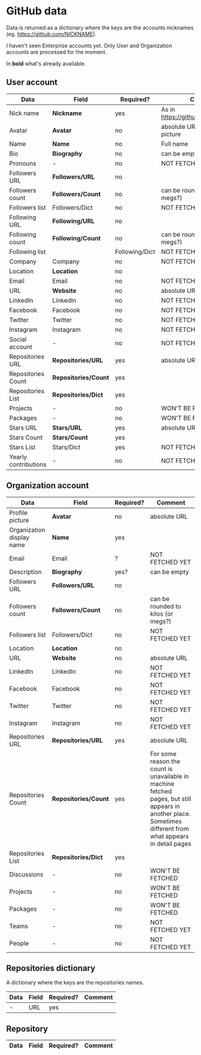 # GitHub data
Data is returned as a dictionary where the keys are the accounts nicknames (eg. https://github.com/NICKNAME).

I haven't seen Enterprise accounts yet. Only User and Organization accounts are processed for the moment.

In **bold** what's already available.

## User account
Data | Field | Required? | Comment
--- | --- | --- | ---
Nick name | **Nickname** | yes | As in https://github.com/NICKNAME
Avatar | **Avatar** | no | absolute URL of the profile picture
Name | **Name** | no | Full name
Bio | **Biography** | no | can be empty
Pronouns | - | no | NOT FETCHED YET
Followers URL | **Followers/URL** | no |
Followers count | **Followers/Count** | no | can be rounded to kilos (or megs?)
Followers list | Followers/Dict | no | NOT FETCHED YET
Following URL | **Following/URL** | no |
Following count | **Following/Count** | no | can be rounded to kilos (or megs?)
Following list | | Following/Dict | NOT FETCHED YET
Company | Company | no | NOT FETCHED YET
Location | **Location** | no |
Email | Email | no | NOT FETCHED YET
URL | **Website** | no | absolute URL
LinkedIn | LinkedIn | no | NOT FETCHED YET
Facebook | Facebook | no | NOT FETCHED YET
Twitter | Twitter | no | NOT FETCHED YET
Instagram | Instagram | no | NOT FETCHED YET
Social account | - | no | NOT FETCHED YET
Repositories URL | **Repositories/URL** | yes | absolute URL
Repositories Count | **Repositories/Count** | yes |
Repositories List | **Repositories/Dict** | yes | 
Projects | - | no | WON'T BE FETCHED
Packages | - | no | WON'T BE FETCHED
Stars URL | **Stars/URL** | yes | absolute URL
Stars Count | **Stars/Count** | yes |
Stars List | Stars/Dict | yes | NOT FETCHED YET
Yearly contributions | - | no | NOT FETCHED YET

## Organization account
Data | Field | Required? | Comment
--- | --- | --- | ---
Profile picture | **Avatar** | no | absolute URL
Organization display name | **Name** | yes |
Email | Email | ? | NOT FETCHED YET
Description | **Biography** | yes?| can be empty
Followers URL | **Followers/URL** | no |
Followers count | **Followers/Count** | no | can be rounded to kilos (or megs?)
Followers list | Followers/Dict | no | NOT FETCHED YET
Location | **Location** | no |
URL | **Website** | no | absolute URL
LinkedIn | LinkedIn | no | NOT FETCHED YET
Facebook | Facebook | no | NOT FETCHED YET
Twitter | Twitter | no | NOT FETCHED YET
Instagram | Instagram | no | NOT FETCHED YET
Repositories URL | **Repositories/URL** | yes | absolute URL
Repositories Count | **Repositories/Count** | yes | For some reason the count is unavailable in machine fetched pages, but still appears in another place. Sometimes different from what appears in detail pages
Repositories List | **Repositories/Dict** | yes | 
Discussions | - | no | WON'T BE FETCHED
Projects | - | no | WON'T BE FETCHED
Packages | - | no | WON'T BE FETCHED
Teams | - | no | NOT FETCHED YET
People | - | no | NOT FETCHED YET

## Repositories dictionary
A dictionary where the keys are the repositories names.

Data | Field | Required? | Comment
--- | --- | --- | ---
- | URL | yes |

## Repository
Data | Field | Required? | Comment
--- | --- | --- | ---
